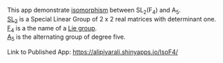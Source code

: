 This app demonstrate [isomorphism](https://en.wikipedia.org/wiki/Group_isomorphism) between SL<sub>2</sub>(F<sub>4</sub>) and A<sub>5</sub>.  
[SL<sub>2</sub>](https://en.wikipedia.org/wiki/SL2(R)) is a Special Linear Group of 2 x 2 real matrices with determinant one.  
[F<sub>4</sub>](https://en.wikipedia.org/wiki/F4_(mathematics)) is a the name of a [Lie group](https://en.wikipedia.org/wiki/Lie_group).  
[A<sub>5</sub>](https://groupprops.subwiki.org/wiki/Alternating_group:A5) is the alternating group of degree five.   

Link to Published App: https://alipiyarali.shinyapps.io/IsoF4/